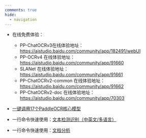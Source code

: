 ```yaml
---
comments: true
hide:
  - navigation
---
```


- 在线免费体验：
    - PP-ChatOCRv3在线体验地址：<https://aistudio.baidu.com/community/app/182491/webUI>
    - PP-OCRv4 在线体验地址：<https://aistudio.baidu.com/community/app/91660>
    - SLANet 在线体验地址：<https://aistudio.baidu.com/community/app/91661>
    - PP-ChatOCRv2-common 在线体验地址：<https://aistudio.baidu.com/community/app/91662>
    - PP-ChatOCRv2-doc 在线体验地址：<https://aistudio.baidu.com/community/app/70303>


- [一键调用17个PaddleOCR核心模型](./paddlex/quick_start.md)
- 一行命令快速使用：[文本检测识别（中英文/多语言）](./ppocr/overview.md)
- 一行命令快速使用：[文档分析](./ppstructure/overview.md)

